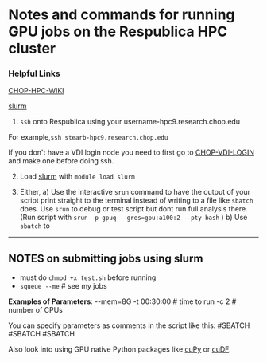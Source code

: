 # Notes and commands for running GPU jobs on the Respublica HPC cluster

### Helpful Links
[CHOP-HPC-WIKI](https://wiki.chop.edu/display/RISUD/Respublica)

[slurm](https://slurm.schedmd.com)

 
1) `ssh` onto Respublica using your username-hpc9.research.chop.edu

For example,`ssh stearb-hpc9.research.chop.edu` 

If you don't have a VDI login node you need to first go to
[CHOP-VDI-LOGIN](https://wiki.chop.edu/pages/viewpage.action?pageId=261754446) and make one before doing ssh.


2) Load [slurm](https://slurm.schedmd.com) with `module load slurm`

3)  Either,
   a) Use the interactive `srun` command to have the output of your script print straight to the terminal
      instead of writing to a file like `sbatch` does. Use `srun` to debug or test script but dont run full analysis there.
      (Run script with `srun -p gpuq --gres=gpu:a100:2 --pty bash` )
    b) Use `sbatch` to 


-------------------------------

NOTES on submitting jobs using slurm
- 
- must do `chmod +x test.sh` before running
- `squeue --me`       # see my jobs

  
**Examples of Parameters**:
--mem=8G
-t  00:30:00 # time to run
-c 2 # number of CPUs

You can specify parameters as comments in the script like this:
#SBATCH
#SBATCH
#SBATCH


Also look into using GPU native Python packages like [cuPy](https://cupy.dev) or [cuDF](https://docs.rapids.ai/api/cudf/stable/).

